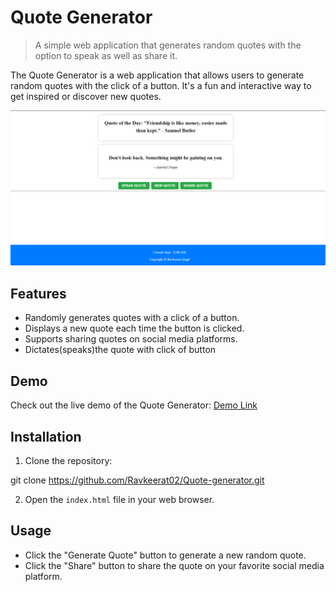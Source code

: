 # Quote Generator

> A simple web application that generates random quotes with the option to speak as well as share it.

The Quote Generator is a web application that allows users to generate random quotes with the click of a button. It's a fun and interactive way to get inspired or discover new quotes.

![Quote Generator](https://github.com/Ravkeerat02/Quote-generator/blob/master/ss/Updated.png)

## Features

- Randomly generates quotes with a click of a button.
- Displays a new quote each time the button is clicked.
- Supports sharing quotes on social media platforms.
- Dictates(speaks)the quote with click of button  

## Demo

  Check out the live demo of the Quote Generator: [Demo Link](https://quote-generator-eight-beta.vercel.app/)

## Installation

1. Clone the repository:

  git clone https://github.com/Ravkeerat02/Quote-generator.git

2. Open the `index.html` file in your web browser.

## Usage

- Click the "Generate Quote" button to generate a new random quote.
- Click the "Share" button to share the quote on your favorite social media platform.
